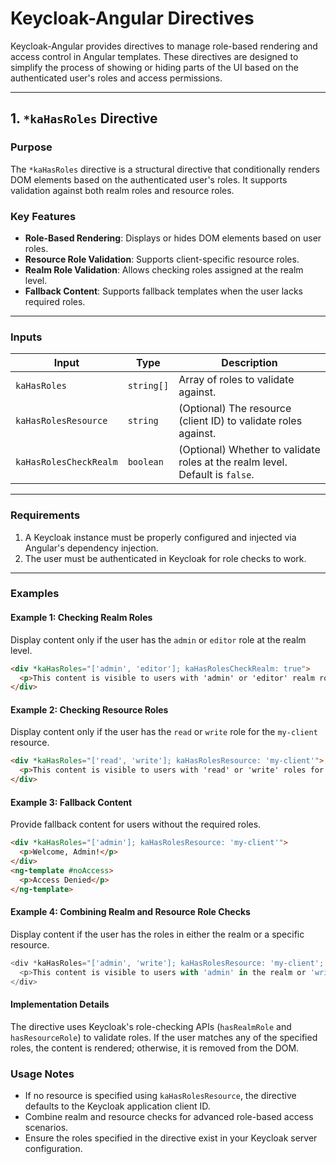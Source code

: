 # Keycloak-Angular Directives

Keycloak-Angular provides directives to manage role-based rendering and access control in Angular templates. These directives are designed to simplify the process of showing or hiding parts of the UI based on the authenticated user's roles and access permissions.

---

## **1. `*kaHasRoles` Directive**

### Purpose

The `*kaHasRoles` directive is a structural directive that conditionally renders DOM elements based on the authenticated user's roles. It supports validation against both realm roles and resource roles.

### Key Features

- **Role-Based Rendering**: Displays or hides DOM elements based on user roles.
- **Resource Role Validation**: Supports client-specific resource roles.
- **Realm Role Validation**: Allows checking roles assigned at the realm level.
- **Fallback Content**: Supports fallback templates when the user lacks required roles.

---

### Inputs

| Input                  | Type       | Description                                                                  |
| ---------------------- | ---------- | ---------------------------------------------------------------------------- |
| `kaHasRoles`           | `string[]` | Array of roles to validate against.                                          |
| `kaHasRolesResource`   | `string`   | (Optional) The resource (client ID) to validate roles against.               |
| `kaHasRolesCheckRealm` | `boolean`  | (Optional) Whether to validate roles at the realm level. Default is `false`. |

---

### Requirements

1. A Keycloak instance must be properly configured and injected via Angular's dependency injection.
2. The user must be authenticated in Keycloak for role checks to work.

---

### Examples

#### Example 1: Checking Realm Roles

Display content only if the user has the `admin` or `editor` role at the realm level.

```html
<div *kaHasRoles="['admin', 'editor']; kaHasRolesCheckRealm: true">
  <p>This content is visible to users with 'admin' or 'editor' realm roles.</p>
</div>
```

#### Example 2: Checking Resource Roles

Display content only if the user has the `read` or `write` role for the `my-client` resource.

```html
<div *kaHasRoles="['read', 'write']; kaHasRolesResource: 'my-client'">
  <p>This content is visible to users with 'read' or 'write' roles for 'my-client'.</p>
</div>
```

#### Example 3: Fallback Content

Provide fallback content for users without the required roles.

```html
<div *kaHasRoles="['admin']; kaHasRolesResource: 'my-client'">
  <p>Welcome, Admin!</p>
</div>
<ng-template #noAccess>
  <p>Access Denied</p>
</ng-template>
```

#### Example 4: Combining Realm and Resource Role Checks

Display content if the user has the roles in either the realm or a specific resource.

```typescript
<div *kaHasRoles="['admin', 'write']; kaHasRolesResource: 'my-client'; kaHasRolesCheckRealm: true">
  <p>This content is visible to users with 'admin' in the realm or 'write' in 'my-client'.</p>
</div>
```

#### Implementation Details

The directive uses Keycloak's role-checking APIs (`hasRealmRole` and `hasResourceRole`) to validate roles. If the user matches any of the specified roles, the content is rendered; otherwise, it is removed from the DOM.

### Usage Notes

- If no resource is specified using `kaHasRolesResource`, the directive defaults to the Keycloak application client ID.
- Combine realm and resource checks for advanced role-based access scenarios.
- Ensure the roles specified in the directive exist in your Keycloak server configuration.
